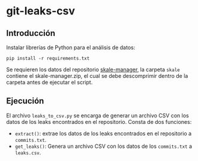 git-leaks-csv
=================

## Introducción
Instalar librerías de Python para el análisis de datos:
```
pip install -r requirements.txt
```
Se requieren los datos del repositorio [skale-manager](https://github.com/skalenetwork/skale-manager), la carpeta `skale` contiene el skale-manager.zip, el cual se debe descomprimir dentro de la carpeta antes de ejecutar el script.

## Ejecución
El archivo `leaks_to_csv.py` se encarga de generar un archivo CSV con los datos de los leaks encontrados en el repositorio. Consta de dos funciones:
- `extract()`: extrae los datos de los leaks encontrados en el repositorio a `commits.txt`.
- `get_leaks()`: Genera un archivo CSV con los datos de los `commits.txt` a `leaks.csv`.
